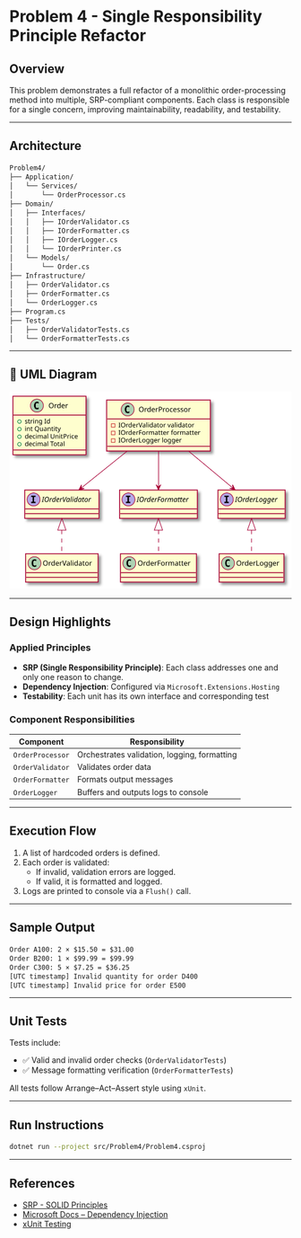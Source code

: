 # Problem 4 - Single Responsibility Principle Refactor

## Overview

This problem demonstrates a full refactor of a monolithic order-processing method into multiple, SRP-compliant
components. Each class is responsible for a single concern, improving maintainability, readability, and testability.

---

## Architecture

```
Problem4/
├── Application/
│   └── Services/
│       └── OrderProcessor.cs
├── Domain/
│   ├── Interfaces/
│   │   ├── IOrderValidator.cs
│   │   ├── IOrderFormatter.cs
│   │   ├── IOrderLogger.cs
│   │   └── IOrderPrinter.cs
│   └── Models/
│       └── Order.cs
├── Infrastructure/
│   ├── OrderValidator.cs
│   ├── OrderFormatter.cs
│   └── OrderLogger.cs
├── Program.cs
├── Tests/
│   ├── OrderValidatorTests.cs
│   └── OrderFormatterTests.cs
```

---

## 🔷 UML Diagram

![UML Diagram](../../docs/uml/problem4-SRP-refactor.svg)

---

## Design Highlights

### Applied Principles

- **SRP (Single Responsibility Principle)**: Each class addresses one and only one reason to change.
- **Dependency Injection**: Configured via `Microsoft.Extensions.Hosting`
- **Testability**: Each unit has its own interface and corresponding test

### Component Responsibilities

| Component        | Responsibility                               |
|------------------|----------------------------------------------|
| `OrderProcessor` | Orchestrates validation, logging, formatting |
| `OrderValidator` | Validates order data                         |
| `OrderFormatter` | Formats output messages                      |
| `OrderLogger`    | Buffers and outputs logs to console          |

---

## Execution Flow

1. A list of hardcoded orders is defined.
2. Each order is validated:
    - If invalid, validation errors are logged.
    - If valid, it is formatted and logged.
3. Logs are printed to console via a `Flush()` call.

---

## Sample Output

```
Order A100: 2 × $15.50 = $31.00
Order B200: 1 × $99.99 = $99.99
Order C300: 5 × $7.25 = $36.25
[UTC timestamp] Invalid quantity for order D400
[UTC timestamp] Invalid price for order E500
```

---

## Unit Tests

Tests include:

- ✅ Valid and invalid order checks (`OrderValidatorTests`)
- ✅ Message formatting verification (`OrderFormatterTests`)

All tests follow Arrange–Act–Assert style using `xUnit`.

---

## Run Instructions

```bash
dotnet run --project src/Problem4/Problem4.csproj
```

---

## References

- [SRP - SOLID Principles](https://en.wikipedia.org/wiki/Single-responsibility_principle)
- [Microsoft Docs – Dependency Injection](https://learn.microsoft.com/en-us/dotnet/core/extensions/dependency-injection)
- [xUnit Testing](https://xunit.net)

